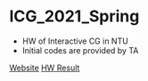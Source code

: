 # ICG_2021_Spring
- HW of Interactive CG in NTU
- Initial codes are provided by TA

[Website](https://csvt32745.github.io/ICG_2021_Spring/)
[HW Result](icg_hw1/dist/index.html)
